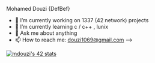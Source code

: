 <p>Mohamed Douzi {DefBef}</p>

- 🔭 I’m currently working on 1337 (42 network) projects
- 🌱 I’m currently learning c / c++ , lunix
- 💬 Ask me about anything
- 📫 How to reach me: douzi1069@gmail.com
-->


[![mdouzi's 42 stats](https://badge.mediaplus.ma/binary/mdouzi?1337Badge=off&UM6P=off)](https://github.com/oakoudad/badge42)
